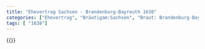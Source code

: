 ```yaml
---
title: "Ehevertrag Sachsen - Brandenburg-Bayreuth 1638"
categories: ["Ehevertrag", "Bräutigam:Sachsen", "Braut: Brandenburg-Bayreuth", "Eheschließung vollzogen?:Ja", "verschiedenkonfessionelle Ehe?:Nein", "Dynastie Bräutigam:Wettin (Albertiner)", "Akteur Bräutigam:Wettin (Albertiner)", "Akteur Braut:Hohenzollern", "Textbezug?:nein", "Ständisch?:nein", "Ratifikation?:nein", "Sonstiges?:nein", "Bräutigam:Sachsen", "Braut: Brandenburg-Bayreuth"]
tags: [ "1638"]
---
```

<!--more-->
{{<v150>}}